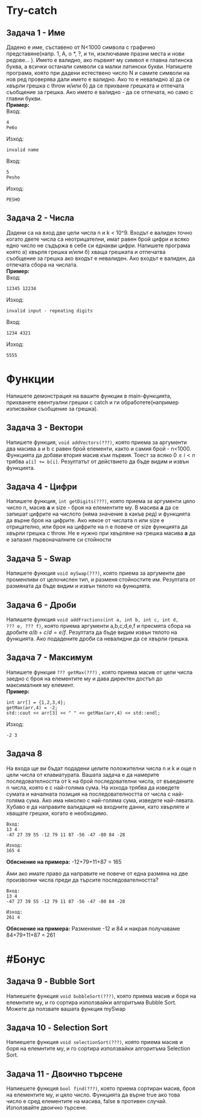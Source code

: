 # Try-catch

## Задача 1 - Име
Дадено е име, съставено от N<1000 символа с графично представяне(напр. 1, А, о \*, ?, и тн, изключваме празни места и нови редове... ). 
Името е валидно, ако
първият му символ е главна латинска буква, а всички останали символи са малки латински букви. Напишете програма, която при дадени естествено число N и самите символи на нов
ред проверява дали името е валидно. Ако то е невалидно а) да се хвърли грешка с throw и/или б) да се прихване грешката и отпечата съобщение за грешка. Ако името е валидно - да се отпечата, но само с главни букви.  
**Пример:**  
Вход:
```text
4
Pe6o
```
Изход:
```
invalid name
```
Вход:
```text
5
Pesho
```
Изход:
```
PESHO
```

## Задача 2 - Числа
Дадени са на вход две цели числа n и k < 10^9. Входът е валиден точно когато двете числа са неотрицателни, имат равен брой цифри и 
всяко едно число не съдържа в себе си еднакви цифри.
Напишете програма която а) хвърля грешка и/или б) хваща грешката и отпечатва съобщение за грешка ако входът е невалиден. Ако входът е валиден, да отпечата сбора на числата.  
**Пример:**  
Вход:
```text
12345 12234
```
Изход:
```
invalid input - repeating digits
```
Вход:
```text
1234 4321
```
Изход:
```
5555
```

# Функции
Напишете демонстрация на вашите функции в main-функцията, прихванете евентуални грешки с catch и ги обработете(например изписвайки съобщение
за грешка).

## Задача 3 - Вектори
Напишете функция, <code>void addVectors(???)</code>, която приема за аргументи два масива a и b с равен брой елементи, както и самия брой - n<1000.
Функцията да добави втория масив към първия. Тоест за всяко $0 \leq i < n$ трябва <code>а[i] += b[i]</code>. Резултатът от действието
да бъде видим и извън функцията.

## Задача 4 - Цифри
Напишете функция, <code>int getDigits(???)</code>, която приема за аргументи цяло число n, масив **а** и size - броя на елементите му. В масива **a**
да се запишат цифрите на числото (няма значение в какъв ред) и функцията да върне броя на цифрите.  Ако някое от числата n или size е отрицателно, или броя на
цифрите на n е повече от size функцията да хвърли грешка с throw. Не е нужно при хвърляне на грешка масива **a** да е запазил първоначалните си стойности

## Задача 5 - Swap
Напишете функция <code>void mySwap(???)</code>, която приема за аргументи две променливи от целочислен тип, и разменя стойностите им. Резултата от размяната да бъде видим и извън
тялото на функцията.

## Задача 6 - Дроби
Напишете функция <code>void addFractions(int a, int b, int c, int d, ??? e, ??? f)</code>, която приема аргументи a,b,c,d,e,f и пресмята
сбора на дробите $a/b + c/d = e/f$. Резултата да бъде видим извън тялото на функцията. Ако подадените дроби са невалидни да се хвърли грешка.

## Задача 7 - Максимум
Напишете функция <code>??? getMax(???)</code> , която приема масив от цели числа заедно с броя на елементите му и дава директен достъп до максималния му елемент.  
**Пример:**  
```text
int arr[] = {1,2,3,4};  
getMax(arr,4) = -2;  
std::cout << arr[3] << " " << getMax(arr,4) << std::endl;
```
Изход:
```text
-2 3
```

## Задача 8

На входа ще ви бъдат подадени целите положителни числа n и k и още n цели числа от клавиатурата. Вашата задача е да намерите последователността от k на брой последователни числа, от въведените n числа, която е с най-голяма сума. На изхода трябва да изведете сумата и началната позиция на последователността от числа с най-голяма сума. Ако има няколко с най-голяма сума, изведете най-лявата. Хубаво е да направите валидация на входните данни, като хвърляте и хващате грешки, когато е необходимо.

```
Вход:
13 4
-47 27 39 55 -12 79 11 87 -56 -47 -80 84 -28

Изход:
165 4
```

**Обяснение на примера:** -12+79+11+87 = 165

Ами ако имате право да направите не повече от една размяна на две произволни числа преди да търсите последователността?

```
Вход:
13 4
-47 27 39 55 -12 79 11 87 -56 -47 -80 84 -28

Изход:
261 4
```
**Обяснение на примера:** Разменяме -12 и 84 и накрая получаваме 84+79+11+87 = 261

# #Бонус
## Задача 9 - Bubble Sort
Напиешете функция <code>void bubbleSort(???)</code>, която приема масив и боря на елемнтите му, и го сортира използвайки алгоритъма Bubble Sort.
Можете да ползвате вашата функция mySwap

## Задача 10 - Selection Sort
Напиешете функция <code>void selectionSort(???)</code>, която приема масив и боря на елемнтите му, и го сортира използвайки алгоритъма Selection Sort.

## Задача 11 - Двоично търсене
Напиешете функция <code>bool find(???)</code>, която приема сортиран масив, броя на елементите му, и цяло число. Функцията да върне true ако това число
е сред елементите на масива, false в противен случай. Използвайте двоично търсене.
